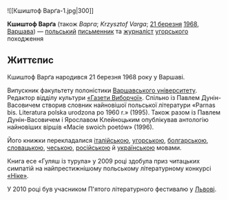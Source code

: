![[Кшиштоф Варґа-1.jpg|300]]

**Кшиштоф Варґа** (також *Варга*; *Krzysztof Varga*; [21 березня](https://uk.wikipedia.org/wiki/21_березня) [1968](https://uk.wikipedia.org/wiki/1968), [Варшава](https://uk.wikipedia.org/wiki/Варшава)) — [польський](https://uk.wikipedia.org/wiki/Польща) [письменник](https://uk.wikipedia.org/wiki/Письменник) та [журналіст](https://uk.wikipedia.org/wiki/Журналіст) [угорського](https://uk.wikipedia.org/wiki/Угорці) походження

## Життєпис

Кшиштоф Варґа народився 21 березня 1968 року у Варшаві.

Випускник факультету полоністики [Варшавського університету](https://uk.wikipedia.org/wiki/Варшавський_університет). Редактор відділу культури [«Газети Виборчої»](https://uk.wikipedia.org/wiki/Gazeta_Wyborcza). Спільно із Павлем Дунін-Васовичем створив словник найновішої польської  літератури «Parnas bis. Literatura polska urodzona po 1960 r.» (1995).  Також разом із Павлем Дунін-Васовичем і Ярославом Клейноцьким  опублікував антологію найновіших віршів «Macie swoich poetów» (1996).

Його книжки перекладалися [італійською](https://uk.wikipedia.org/wiki/Італійська_мова), [угорською](https://uk.wikipedia.org/wiki/Угорська_мова), [болгарською](https://uk.wikipedia.org/wiki/Болгарська_мова), [словацькою](https://uk.wikipedia.org/wiki/Словацька_мова), [чеською](https://uk.wikipedia.org/wiki/Чеська_мова), [російською](https://uk.wikipedia.org/wiki/Російська_мова) й [українською](https://uk.wikipedia.org/wiki/Українська_мова) мовами.

Книга есе «Гуляш із турула» у 2009 році здобула приз читацьких симпатій на найпрестижнішому польському літературному конкурсі [«Ніке»](https://uk.wikipedia.org/wiki/Літературна_нагорода_«Ніке»).

У 2010 році був учасником П'ятого літературного фестивалю у [Львові](https://uk.wikipedia.org/wiki/Львів).